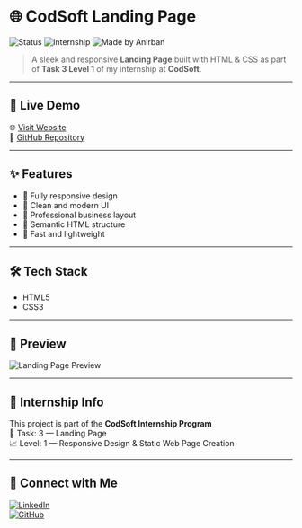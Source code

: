 # 🌐 CodSoft Landing Page

![Status](https://img.shields.io/badge/Live%20Demo-Available-00bfff?style=flat-square&logo=githubpages)
![Internship](https://img.shields.io/badge/Task%203-Level%201-orange?style=flat-square&logo=codersrank)
![Made by Anirban](https://img.shields.io/badge/Made%20by-Anirban%20Chatterjee-blueviolet?style=flat-square)

> A sleek and responsive **Landing Page** built with HTML & CSS as part of **Task 3 Level 1** of my internship at **CodSoft**.

---

## 🚀 Live Demo

🌐 [Visit Website](https://anirban4ru.github.io/Codsoft-Landing-Page/)  
📂 [GitHub Repository](https://github.com/Anirban4ru/Codsoft-Landing-Page)

---

## ✨ Features

- 📱 Fully responsive design  
- 🎨 Clean and modern UI  
- 💼 Professional business layout  
- 🧩 Semantic HTML structure  
- 🎯 Fast and lightweight

---

## 🛠️ Tech Stack

- HTML5  
- CSS3  

---

## 📸 Preview

![Landing Page Preview](https://github.com/Anirban4ru/Codsoft-Landing-Page/raw/main/assets/preview.png)

---

## 📌 Internship Info

This project is part of the **CodSoft Internship Program**  
📁 Task: 3 — Landing Page  
📈 Level: 1 — Responsive Design & Static Web Page Creation

---

## 🤝 Connect with Me

[![LinkedIn](https://img.shields.io/badge/LinkedIn-Anirban%20Chatterjee-blue?style=flat-square&logo=linkedin)](https://www.linkedin.com/in/anirban4ru)  
[![GitHub](https://img.shields.io/badge/GitHub-Anirban4ru-black?style=flat-square&logo=github)](https://github.com/Anirban4ru)
